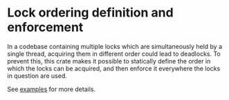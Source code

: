 # Lock ordering definition and enforcement

In a codebase containing multiple locks which are simultaneously held by a
single thread, acquiring them in different order could lead to deadlocks.
To prevent this, this crate makes it possible to statically define the order
in which the locks can be acquired, and then enforce it everywhere the locks
in question are used.

See [examples](src/lib.rs) for more details.
